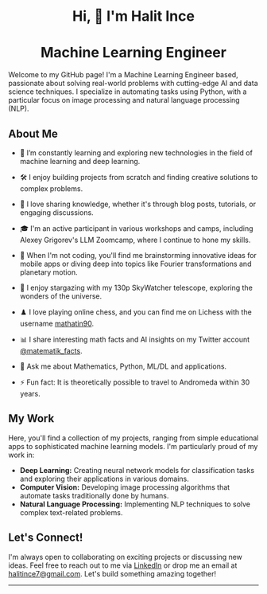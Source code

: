 

<h1 align="center">Hi, 👋 I'm Halit Ince</h1>

<h1 align="center">Machine Learning Engineer</h1>

<p align="hustify">Welcome to my GitHub page! I'm a Machine Learning Engineer based, passionate about solving real-world problems with cutting-edge AI and data science techniques. I specialize in automating tasks using Python, with a particular focus on image processing and natural language processing (NLP).</p>



## About Me


- 🌱 I’m constantly learning and exploring new technologies in the field of machine learning and deep learning.
- 🛠 I enjoy building projects from scratch and finding creative solutions to complex problems.
- 💬 I love sharing knowledge, whether it's through blog posts, tutorials, or engaging discussions.
- 🎓 I'm an active participant in various workshops and camps, including Alexey Grigorev's LLM Zoomcamp, where I continue to hone my skills.
- 🧩 When I'm not coding, you'll find me brainstorming innovative ideas for mobile apps or diving deep into topics like Fourier transformations and planetary motion.

- 🔭 I enjoy stargazing with my 130p SkyWatcher telescope, exploring the wonders of the universe.
- ♟️ I love playing online chess, and you can find me on Lichess with the username [mathatin90](https://lichess.org/@/mathatin90).
- 📊 I share interesting math facts and AI insights on my Twitter account [@matematik_facts](https://x.com/matematik_facts).

- 💬 Ask me about Mathematics, Python, ML/DL and applications.
- ⚡ Fun fact: It is theoretically possible to travel to Andromeda within 30 years.

## My Work

Here, you'll find a collection of my projects, ranging from simple educational apps to sophisticated machine learning models. I'm particularly proud of my work in:

- **Deep Learning:** Creating neural network models for classification tasks and exploring their applications in various domains.
- **Computer Vision:** Developing image processing algorithms that automate tasks traditionally done by humans.
- **Natural Language Processing:** Implementing NLP techniques to solve complex text-related problems.

## Let's Connect!

I'm always open to collaborating on exciting projects or discussing new ideas. Feel free to reach out to me via [LinkedIn](https://www.linkedin.com/in/halitince7/) or drop me an email at halitince7@gmail.com. Let's build something amazing together!

---
<!---
halitince7/halitince7 is a ✨ special ✨ repository because its `README.md` (this file) appears on your GitHub profile.
You can click the Preview link to take a look at your changes.
--->

